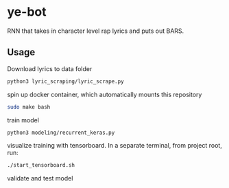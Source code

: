 # ye-bot
RNN that takes in character level rap lyrics and puts out BARS. 

## Usage
Download lyrics to data folder

```bash
python3 lyric_scraping/lyric_scrape.py
```

spin up docker container, which automatically mounts this repository

```bash
sudo make bash
```

train model

```bash
python3 modeling/recurrent_keras.py
```

visualize training with tensorboard. In a separate terminal, from project root, run:

```bash
./start_tensorboard.sh
```

validate and test model

```bash

```


